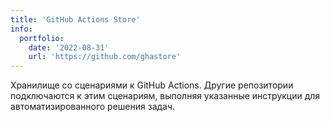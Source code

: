 ```yaml
---
title: 'GitHub Actions Store'
info:
  portfolio:
    date: '2022-08-31'
    url: 'https://github.com/ghastore'
---
```


Хранилище со сценариями к GitHub Actions. Другие репозитории подключаются к этим сценариям, выполняя указанные инструкции для автоматизированного решения задач.

<!--more-->
